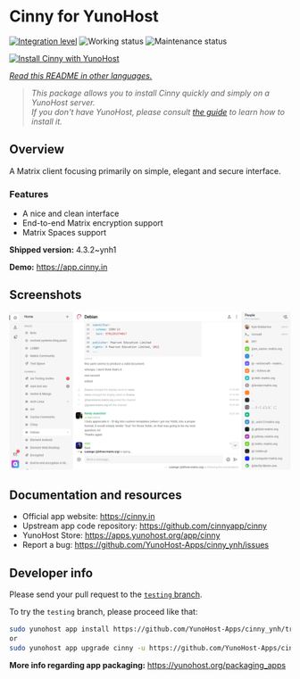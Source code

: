 <!--
N.B.: This README was automatically generated by <https://github.com/YunoHost/apps/tree/master/tools/readme_generator>
It shall NOT be edited by hand.
-->

# Cinny for YunoHost

[![Integration level](https://apps.yunohost.org/badge/integration/cinny)](https://ci-apps.yunohost.org/ci/apps/cinny/)
![Working status](https://apps.yunohost.org/badge/state/cinny)
![Maintenance status](https://apps.yunohost.org/badge/maintained/cinny)

[![Install Cinny with YunoHost](https://install-app.yunohost.org/install-with-yunohost.svg)](https://install-app.yunohost.org/?app=cinny)

*[Read this README in other languages.](./ALL_README.md)*

> *This package allows you to install Cinny quickly and simply on a YunoHost server.*  
> *If you don't have YunoHost, please consult [the guide](https://yunohost.org/install) to learn how to install it.*

## Overview

A Matrix client focusing primarily on simple, elegant and secure interface.

### Features

- A nice and clean interface
- End-to-end Matrix encryption support
- Matrix Spaces support


**Shipped version:** 4.3.2~ynh1

**Demo:** <https://app.cinny.in>

## Screenshots

![Screenshot of Cinny](./doc/screenshots/screenshot.png)

## Documentation and resources

- Official app website: <https://cinny.in>
- Upstream app code repository: <https://github.com/cinnyapp/cinny>
- YunoHost Store: <https://apps.yunohost.org/app/cinny>
- Report a bug: <https://github.com/YunoHost-Apps/cinny_ynh/issues>

## Developer info

Please send your pull request to the [`testing` branch](https://github.com/YunoHost-Apps/cinny_ynh/tree/testing).

To try the `testing` branch, please proceed like that:

```bash
sudo yunohost app install https://github.com/YunoHost-Apps/cinny_ynh/tree/testing --debug
or
sudo yunohost app upgrade cinny -u https://github.com/YunoHost-Apps/cinny_ynh/tree/testing --debug
```

**More info regarding app packaging:** <https://yunohost.org/packaging_apps>

